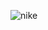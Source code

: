 ![nike](https://github.com/mehdi2960/ecommerce_flutter/assets/81480288/14bc2865-0d43-41fd-99e4-ebb9083c3bc9)
